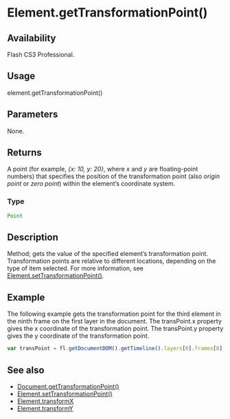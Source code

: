 # Element.getTransformationPoint()

## Availability

Flash CS3 Professional.

## Usage

element.getTransformationPoint()

## Parameters

None.

## Returns

A point (for example, *{x: 10, y: 20}*, where *x* and *y* are floating-point numbers) that specifies the position of the transformation point (also *origin point* or *zero point*) within the element’s coordinate system.

### Type

```typescript
Point
```

## Description

Method; gets the value of the specified element’s transformation point.
Transformation points are relative to different locations, depending on the type of item selected. For more information, see [Element.setTransformationPoint()](../Element_object/Element19.md).

## Example

The following example gets the transformation point for the third element in the ninth frame on the first layer in the document. The transPoint.x property gives the x coordinate of the transformation point. The transPoint.y property gives the y coordinate of the transformation point.

```javascript
var transPoint = fl.getDocumentDOM().getTimeline().layers[0].frames[8].elements[2].getTransformationPoint();
```

## See also

- [Document.getTransformationPoint()](../Document_object/Document89.md)
- [Element.setTransformationPoint()](../Element_object/Element19.md)
- [Element.transformX](../Element_object/Element23.md)
- [Element.transformY](../Element_object/Element24.md)
